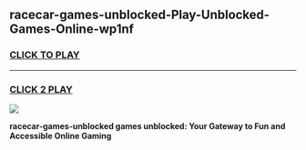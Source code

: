 
## racecar-games-unblocked-Play-Unblocked-Games-Online-wp1nf
<h3>
<a href="https://premium76.site?title=racecar-games-unblocked&ref=24A">CLICK TO PLAY</a></h3>
<hr>

<h3>
<a href="https://premium76.site?title=racecar-games-unblocked&ref=24A">CLICK 2 PLAY</a>
  
</h3>

<a href="https://premium76.site?title=racecar-games-unblocked&ref=24A"><img src="https://clearcache.store/games.png"></a>


**racecar-games-unblocked games unblocked: Your Gateway to Fun and Accessible Online Gaming**
